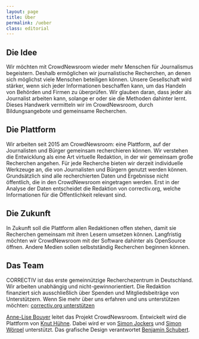 ```yaml
---
layout: page
title: Über
permalink: /ueber
class: editorial
---
```

## Die Idee
Wir möchten mit CrowdNewsroom wieder mehr Menschen für Journalismus begeistern. Deshalb ermöglichen wir journalistische Recherchen, an denen sich möglichst viele Menschen beteiligen können. Unsere Gesellschaft wird stärker, wenn sich jeder Informationen beschaffen kann, um das Handeln von Behörden und Firmen zu überprüfen. Wir glauben daran, dass jeder als Journalist arbeiten kann, solange er oder sie die Methoden dahinter lernt. Dieses Handwerk vermitteln wir im CrowdNewsroom, durch Bildungsangebote und gemeinsame Recherchen.

## Die Plattform
Wir arbeiten seit 2015 am CrowdNewsroom: eine Plattform, auf der Journalisten und Bürger gemeinsam recherchieren können. Wir verstehen die Entwicklung als eine Art virtuelle Redaktion, in der wir gemeinsam große Recherchen angehen. Für jede Recherche bieten wir derzeit individuelle Werkzeuge an, die von Journalisten und Bürgern genutzt werden können. Grundsätzlich sind alle recherchierten Daten und Ergebnisse nicht öffentlich, die in den CrowdNewsroom eingetragen werden. Erst in der Analyse der Daten entscheidet die Redaktion von correctiv.org, welche Informationen für die Öffentlichkeit relevant sind.

## Die Zukunft
In Zukunft soll die Plattform allen Redaktionen offen stehen, damit sie Recherchen gemeinsam mit ihren Lesern umsetzen können. Langfristig möchten wir CrowdNewsroom mit der Software dahinter als OpenSource öffnen. Andere Medien sollen selbstständig Recherchen beginnen können. 

## Das Team

CORRECTIV ist das erste gemeinnützige Recherchezentrum in Deutschland. Wir arbeiten unabhängig und nicht-gewinnorientiert. Die Redaktion finanziert sich ausschließlich über Spenden und Mitgliedsbeiträge von Unterstützern. Wenn Sie mehr über uns erfahren und uns unterstützen möchten: [correctiv.org unterstützen](http://correctiv.org/unterstuetzen)

[Anne-Lise Bouyer](https://github.com/annelisebouyer) leitet das Projekt CrowdNewsroom. Entwickelt wird die Plattform von [Knut Hühne](https://github.com/k-nut). Dabei wird er von [Simon Jockers](https://github.com/sjockers) und [Simon Wörpel](https://github.com/simonwoerpel) unterstützt. Das grafische Design verantwortet [Benjamin Schubert](https://github.com/benjamin-schubert).
